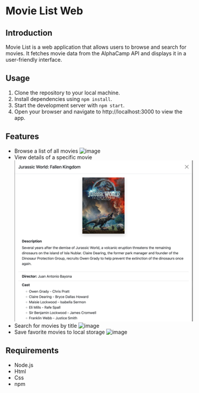 # Movie List Web

## Introduction

Movie List is a web application that allows users to browse and search for movies. It fetches movie data from the AlphaCamp API and displays it in a user-friendly interface.

## Usage

1. Clone the repository to your local machine.
2. Install dependencies using `npm install`.
3. Start the development server with `npm start`.
4. Open your browser and navigate to http://localhost:3000 to view the app.

## Features

- Browse a list of all movies
![image](./image/home_page.jpg)
- View details of a specific movie
![image](./image/movie_descript.jpg)
- Search for movies by title
![image](./image/search_movie.jpg)
- Save favorite movies to local storage
![image](./image/favorate_movie.jpg)

## Requirements

- Node.js
- Html
- Css
- npm
